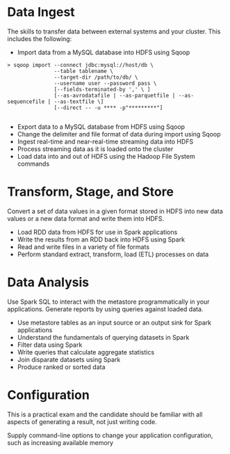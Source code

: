 # Data Ingest
The skills to transfer data between external systems and your cluster. This includes the following:

* Import data from a MySQL database into HDFS using Sqoop
```
> sqoop import --connect jdbc:mysql://host/db \
               --table tablename \
               --target-dir /path/to/db/ \
               --username user --password pass \
               [--fields-terminated-by ',' \ ]
               [--as-avrodatafile | --as-parquetfile | --as-sequencefile | --as-textfile \]
               [--direct -- -u **** -p"*********"]
               
```
* Export data to a MySQL database from HDFS using Sqoop
* Change the delimiter and file format of data during import using Sqoop
* Ingest real-time and near-real-time streaming data into HDFS
* Process streaming data as it is loaded onto the cluster
* Load data into and out of HDFS using the Hadoop File System commands

# Transform, Stage, and Store
Convert a set of data values in a given format stored in HDFS into new data values or a new data format and write them into HDFS.
* Load RDD data from HDFS for use in Spark applications
* Write the results from an RDD back into HDFS using Spark
* Read and write files in a variety of file formats
* Perform standard extract, transform, load (ETL) processes on data

# Data Analysis
Use Spark SQL to interact with the metastore programmatically in your applications. Generate reports by using queries against loaded data.
* Use metastore tables as an input source or an output sink for Spark applications
* Understand the fundamentals of querying datasets in Spark
* Filter data using Spark
* Write queries that calculate aggregate statistics
* Join disparate datasets using Spark
* Produce ranked or sorted data

# Configuration
This is a practical exam and the candidate should be familiar with all aspects of generating a result, not just writing code.

Supply command-line options to change your application configuration, such as increasing available memory
